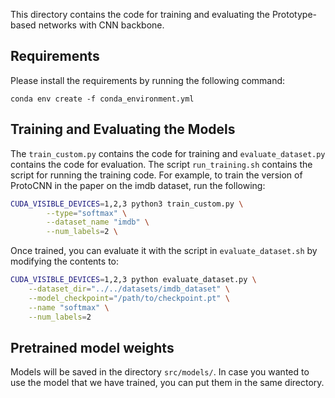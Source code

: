 This directory contains the code for training and evaluating the Prototype-based networks with CNN backbone.




## Requirements

Please install the requirements by running the following command:

```
conda env create -f conda_environment.yml
```
## Training and Evaluating the Models
The `train_custom.py` contains the code for training and `evaluate_dataset.py` contains the code for evaluation. The script `run_training.sh` contains the script for running the training code. For example, to train the version of ProtoCNN in the paper on the imdb dataset, run the following:

```bash
CUDA_VISIBLE_DEVICES=1,2,3 python3 train_custom.py \
        --type="softmax" \
        --dataset_name "imdb" \
        --num_labels=2 \
```

Once trained, you can evaluate it with the script in `evaluate_dataset.sh` by modifying the contents to:

```bash
CUDA_VISIBLE_DEVICES=1,2,3 python evaluate_dataset.py \
    --dataset_dir="../../datasets/imdb_dataset" \
    --model_checkpoint="/path/to/checkpoint.pt" \
    --name "softmax" \
    --num_labels=2
```

## Pretrained model weights

Models will be saved in the directory `src/models/`. In case you wanted to use the model that we have trained, you can put them in the same directory. 
